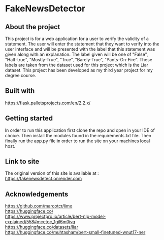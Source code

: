 # FakeNewsDetector
## About the project
This project is for a web application for a user to verify the validity of a statement. The user will enter the statement that they want to verify into the user interface 
and will be presented with the label that this statement was given along with an explanation. The label given will be one of "False", "Half-true", "Mostly-True", "True",
"Barely-True", "Pants-On-Fire". These labels are taken from the dataset used for this project which is the Liar dataset. This project has been developed as my third 
year project for my degree course.
## Built with
https://flask.palletsprojects.com/en/2.2.x/
## Getting started
In order to run this application first clone the repo and open in your IDE of choice. 
Then install the modules found in the requirements.txt file.
Then finally run the app.py file in order to run the site on your machines local host.
## Link to site
The original version of this site is available at :
https://fakenewsdetect.onrender.com
## Acknowledgements
https://github.com/marcotcr/lime  
https://huggingface.co/  
https://www.projectpro.io/article/bert-nlp-model-explained/558#mcetoc_1gil6m0ivq  
https://huggingface.co/datasets/liar  
https://huggingface.co/muhtasham/bert-small-finetuned-wnut17-ner
